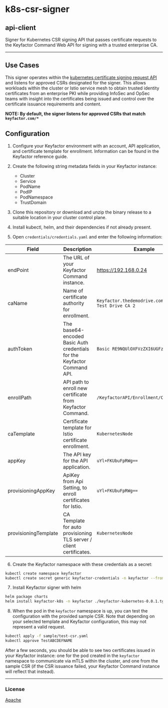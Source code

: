 # k8s-csr-signer
## api-client

Signer for Kubernetes CSR signing API that passes certificate requests to the Keyfactor Command Web API for signing with
a trusted enterprise CA.

<!-- add integration specific information below -->
*** 

## Use Cases

This signer operates within the [kubernetes certificate signing request API](https://kubernetes.io/docs/reference/access-authn-authz/certificate-signing-requests/) 
and listens for approved CSRs designated for the signer. This allows workloads within the cluster or Istio service mesh 
to obtain trusted identity certificates from an enterprise PKI while providing InfoSec and OpSec teams with insight into 
the certificates being issued and control over the certificate issuance requirements and content.

**NOTE: By default, the signer listens for approved CSRs that match `keyfactor.com/*`**

## Configuration

1. Configure your Keyfactor environment with an account, API application, and certificate template for enrollment. 
Information can be found in the Keyfactor reference guide.

2. Create the following string metadata fields in your Keyfactor instance:
   - Cluster
   - Service
   - PodName
   - PodIP
   - PodNamespace
   - TrustDomain

3. Clone this repository or download and unzip the binary release to a suitable location in your cluster control plane.

4. Install kubectl, helm, and their dependencies if not already present.

5. Open `credentials/credentials.yaml` and enter the following information:

| Field                | Description                                                              | Example                                                 |
|----------------------|--------------------------------------------------------------------------|---------------------------------------------------------|
| endPoint             | The URL of your Keyfactor Command instance.                              | https://192.168.0.24                                    |
| caName               | Name of certificate authority for enrollment.                            | `Keyfactor.thedemodrive.com\\Keyfactor Test Drive CA 2` |
| authToken            | The base64-encoded Basic Auth credentials for the Keyfactor Command API. | `Basic RE9NQUlOXFVzZXI6UGFzc3dvcmQ=`                    |
| enrollPath           | API path to enroll new certificate from Keyfactor Command.               | `/KeyfactorAPI/Enrollment/CSR`                          |
| caTemplate           | Certificate template for Istio certificate enrollment.                   | `KubernetesNode`                                        |
| appKey               | The API key for the API application.                                     | `uYl+FKUbuFpRWg==`                                      |
| provisioningAppKey   | ApiKey from Api Setting, to enroll certificates for Istio.               | `uYl+FKUbuFpRWg==`                                      |
| provisioningTemplate | CA Template for auto provisioning TLS server / client certificates.      | `KubernetesNode`                                        |

6. Create the Keyfactor namespace with these credentials as a secret:
```bash
kubectl create namespace keyfactor  
kubectl create secret generic keyfactor-credentials -n keyfactor --from-file credentials/credentials.yaml 
```

7. Install Keyfactor signer with helm
```bash
helm package charts  
helm install keyfactor-k8s -n keyfactor ./keyfactor-kubernetes-0.0.1.tgz -f charts/values.yaml
```

8. When the pod in the `keyfactor` namespace is up, you can test the configuration with the provided sample CSR. 
Note that depending on your selected template and Keyfactor configuration, this may not represent a valid request.
```bash
kubectl apply -f sample/test-csr.yaml  
kubectl approve TestABCDEFNAME
```
After a few seconds, you should be able to see two certificates issued in your Keyfactor instance: one for the pod 
created in the `keyfactor` namespace to communicate via mTLS within the cluster, and one from the sample CSR (if the CSR 
issuance failed, your Keyfactor Command instance will reflect that instead).

***

### License
[Apache](https://apache.org/licenses/LICENSE-2.0)
